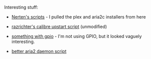 Interesting stuff:

- [Nerten's scripts](https://gist.github.com/Nerten) - I pulled the plex and aria2c installers from here

- [razrichter's calibre upstart script](https://gist.github.com/razrichter/4157867) (unmodified)

- [something with gpio](https://gist.github.com/knutmithut/502342acd38a4ea00061) - I'm not using GPIO, but it looked vaguely interesting.

- [better aria2 daemon script](https://gist.github.com/jereksel/8217470)
